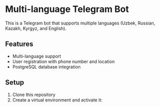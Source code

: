 # Multi-language Telegram Bot

This is a Telegram bot that supports multiple languages (Uzbek, Russian, Kazakh, Kyrgyz, and English).

## Features

- Multi-language support
- User registration with phone number and location
- PostgreSQL database integration

## Setup

1. Clone this repository
2. Create a virtual environment and activate it:

